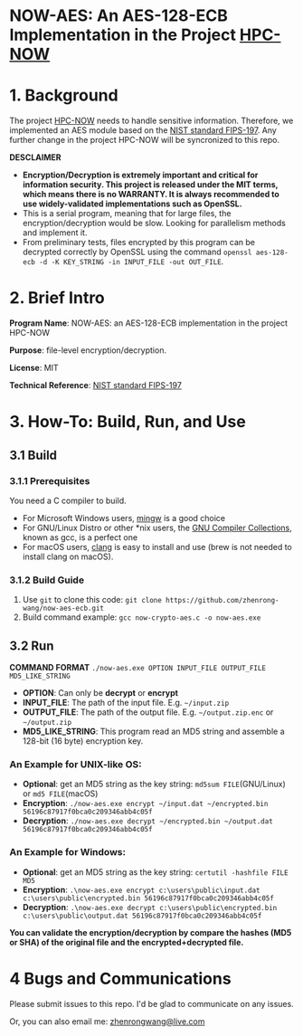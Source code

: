 # NOW-AES: An AES-128-ECB Implementation in the Project [HPC-NOW](https://github.com/zhenrong-wang/hpc-now)

# 1. Background

The project [HPC-NOW](https://github.com/zhenrong-wang/hpc-now) needs to handle sensitive information. Therefore, we implemented an AES module based on the [NIST standard FIPS-197](https://csrc.nist.gov/pubs/fips/197/final). Any further change in the project HPC-NOW will be syncronized to this repo.

**DESCLAIMER**

- **Encryption/Decryption is extremely important and critical for information security. This project is released under the MIT terms, which means there is no WARRANTY. It is always recommended to use widely-validated implementations such as OpenSSL.**
- This is a serial program, meaning that for large files, the encryption/decryption would be slow. Looking for parallelism methods and implement it. 
- From preliminary tests, files encrypted by this program can be decrypted correctly by OpenSSL using the command `openssl aes-128-ecb -d -K KEY_STRING -in INPUT_FILE -out OUT_FILE`.

# 2. Brief Intro

**Program Name**: NOW-AES: an AES-128-ECB implementation in the project HPC-NOW

**Purpose**: file-level encryption/decryption.

**License**: MIT

**Technical Reference**: [NIST standard FIPS-197](https://csrc.nist.gov/pubs/fips/197/final)

# 3. How-To: Build, Run, and Use

## 3.1 Build

### 3.1.1 Prerequisites

You need a C compiler to build. 

- For Microsoft Windows users, [mingw](https://sourceforge.net/projects/mingw/) is a good choice
- For GNU/Linux Distro or other *nix users, the [GNU Compiler Collections](https://gcc.gnu.org/), known as gcc, is a perfect one
- For macOS users, [clang](https://clang.llvm.org/) is easy to install and use (brew is not needed to install clang on macOS).

### 3.1.2 Build Guide

1. Use `git` to clone this code: `git clone https://github.com/zhenrong-wang/now-aes-ecb.git`
2. Build command example: `gcc now-crypto-aes.c -o now-aes.exe`

## 3.2 Run

**COMMAND FORMAT** `./now-aes.exe OPTION INPUT_FILE OUTPUT_FILE MD5_LIKE_STRING`

- **OPTION**: Can only be **decrypt** or **encrypt**
- **INPUT_FILE**: The path of the input file. E.g. `~/input.zip`
- **OUTPUT_FILE**: The path of the output file. E.g. `~/output.zip.enc` or `~/output.zip` 
- **MD5_LIKE_STRING**: This program read an MD5 string and assemble a 128-bit (16 byte) encryption key.

### An Example for UNIX-like OS:

- **Optional**: get an MD5 string as the key string: `md5sum FILE`(GNU/Linux) or `md5 FILE`(macOS)
- **Encryption**: `./now-aes.exe encrypt ~/input.dat ~/encrypted.bin 56196c87917f0bca0c209346abb4c05f`
- **Decryption**: `./now-aes.exe decrypt ~/encrypted.bin ~/output.dat 56196c87917f0bca0c209346abb4c05f`

### An Example for Windows:


- **Optional**: get an MD5 string as the key string: `certutil -hashfile FILE MD5`
- **Encryption**: `.\now-aes.exe encrypt c:\users\public\input.dat c:\users\public\encrypted.bin 56196c87917f0bca0c209346abb4c05f`
- **Decryption**: `.\now-aes.exe decrypt c:\users\public\encrypted.bin c:\users\public\output.dat 56196c87917f0bca0c209346abb4c05f`

**You can validate the encryption/decryption by compare the hashes (MD5 or SHA) of the original file and the encrypted+decrypted file.**

# 4 Bugs and Communications

Please submit issues to this repo. I'd be glad to communicate on any issues.

Or, you can also email me: zhenrongwang@live.com
